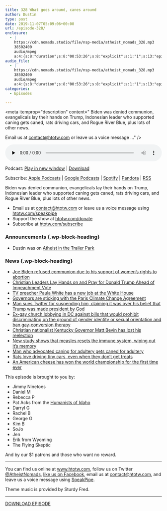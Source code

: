 ```yaml
---
title: 328 What goes around, canes around
author: Dustin
type: post
date: 2019-11-07T05:09:06+00:00
url: /episode-328/
enclosure:
  - |
    https://cdn.nomads.studio/file/nsp-media/atheist_nomads_328.mp3
    38502400
    audio/mpeg
    a:4:{s:8:"duration";s:8:"00:53:26";s:8:"explicit";s:1:"1";s:13:"episode_title";s:30:"What goes around, canes around";s:10:"episode_no";s:3:"328";}
audio_file:
  - |
    https://cdn.nomads.studio/file/nsp-media/atheist_nomads_328.mp3
    38502400
    audio/mpeg
    a:4:{s:8:"duration";s:8:"00:53:26";s:8:"explicit";s:1:"1";s:13:"episode_title";s:30:"What goes around, canes around";s:10:"episode_no";s:3:"328";}
categories:
  - Episodes

---
```

<div itemscope itemtype="http://schema.org/AudioObject">
  <meta itemprop="name" content="328 What goes around, canes around" />
  
  <meta itemprop="uploadDate" content="2019-11-06T22:09:06-07:00" />
  
  <meta itemprop="encodingFormat" content="audio/mpeg" />
  
  <meta itemprop="duration" content="PT53M26S" />
  
  <meta itemprop="description" content="
Biden was denied communion, evangelicals lay their hands on Trump, Indonesian leader who supported caning gets caned, rats driving cars, and Rogue River Blue, plus lots of other news.







Email us at contact@htotw.com or leave us a voice message ..." />
  
  <meta itemprop="contentUrl" content="https://dts.podtrac.com/redirect.mp3/cdn.nomads.studio/file/nsp-media/atheist_nomads_328.mp3" />
  
  <meta itemprop="contentSize" content="36.7" />
  
  <div class="powerpress_player" id="powerpress_player_8591">
    <audio class="wp-audio-shortcode" id="audio-4097-335" preload="none" style="width: 100%;" controls="controls"><source type="audio/mpeg" src="https://dts.podtrac.com/redirect.mp3/cdn.nomads.studio/file/nsp-media/atheist_nomads_328.mp3?_=335" /><a href="https://dts.podtrac.com/redirect.mp3/cdn.nomads.studio/file/nsp-media/atheist_nomads_328.mp3">https://dts.podtrac.com/redirect.mp3/cdn.nomads.studio/file/nsp-media/atheist_nomads_328.mp3</a></audio>
  </div>
</div>

<p class="powerpress_links powerpress_links_mp3">
  Podcast: <a href="https://dts.podtrac.com/redirect.mp3/cdn.nomads.studio/file/nsp-media/atheist_nomads_328.mp3" class="powerpress_link_pinw" target="_blank" title="Play in new window" onclick="return powerpress_pinw('https://htotw.com/?powerpress_pinw=4097-podcast');" rel="nofollow">Play in new window</a> | <a href="https://dts.podtrac.com/redirect.mp3/cdn.nomads.studio/file/nsp-media/atheist_nomads_328.mp3" class="powerpress_link_d" title="Download" rel="nofollow" download="atheist_nomads_328.mp3">Download</a>
</p>

<p class="powerpress_links powerpress_subscribe_links">
  Subscribe: <a href="https://podcasts.apple.com/us/podcast/humanists-take-on-the-world/id530050098?mt=2&ls=1" class="powerpress_link_subscribe powerpress_link_subscribe_itunes" target="_blank" title="Subscribe on Apple Podcasts" rel="nofollow">Apple Podcasts</a> | <a href="https://www.google.com/podcasts?feed=aHR0cDovL2F0aGVpc3Rub21hZHMubGlic3luLmNvbS9yc3M%3D" class="powerpress_link_subscribe powerpress_link_subscribe_googleplay" target="_blank" title="Subscribe on Google Podcasts" rel="nofollow">Google Podcasts</a> | <a href="https://open.spotify.com/show/3LzK2xZGike6Tc1GEMtMbr?si=LieN9SNuTpq96smuaUsH8A" class="powerpress_link_subscribe powerpress_link_subscribe_spotify" target="_blank" title="Subscribe on Spotify" rel="nofollow">Spotify</a> | <a href="https://www.pandora.com/podcast/atheist-nomads/PC:10122?corr=62071012&part=ug" class="powerpress_link_subscribe powerpress_link_subscribe_pandora" target="_blank" title="Subscribe on Pandora" rel="nofollow">Pandora</a> | <a href="https://htotw.com/feed/podcast/" class="powerpress_link_subscribe powerpress_link_subscribe_rss" target="_blank" title="Subscribe via RSS" rel="nofollow">RSS</a>
</p>

Biden was denied communion, evangelicals lay their hands on Trump, Indonesian leader who supported caning gets caned, rats driving cars, and Rogue River Blue, plus lots of other news.

<!--more-->

  * Email us at <a href="mailto:contact@htotw.com” target=" rel="noopener noreferrer">contact@htotw.com</a> or leave us a voice message using <a href="https://htotw.com/speakpipe" target="_blank" rel="noopener noreferrer">htotw.com/speakpipe</a>
  * Support the show at <a href="https://htotw.com/donate" target="_blank" rel="noopener noreferrer">htotw.com/donate</a>
  * Subscribe at <a href="https://htotw.com/subscribe" target="_blank" rel="noopener noreferrer">htotw.com/subscribe</a>

### Announcements {.wp-block-heading}

  * Dustin was on [Atheist in the Trailer Park][1]

### News {.wp-block-heading}

  * [Joe Biden refused communion due to his support of women&#8217;s rights to abortion][2]
  * [Christian Leaders Lay Hands on and Pray for Donald Trump Ahead of Impeachment Vote][3]
  * [TV preacher Paula White has a new job at the White House][4]
  * [Governors are sticking with the Paris Climate Change Agreement][5]
  * [Man sues Twitter for suspending him, claiming it was over his belief that Trump was made president by God][6]
  * [Ex-gay church lobbying in DC against bills that would prohibit discriminating on the ground of gender identity or sexual orientation and ban gay-conversion therapy][7]
  * [Christian nationalist Kentucky Governor Matt Bevin has lost his reelection][8]
  * [New study shows that measles resets the immune system, wiping out it&#8217;s memory][9]
  * [Man who advocated caning for adultery gets caned for adultery][10]
  * [Rats love driving tiny cars, even when they don’t get treats][11]
  * [An American cheese has won the world championship for the first time ever][12]

This episode is brought to you by:

  * Jimmy Ninetoes
  * Daniel M
  * Rebecca P
  * Pat Acks from the <a href="https://www.humanistsofidaho.org" target="_blank" rel="noopener noreferrer">Humanists of Idaho</a>
  * Darryl G
  * Rachel B
  * George G
  * Kim B
  * SoJo
  * Jen
  * Erik from Wyoming
  * The Flying Skeptic

And by our $1 patrons and those who want no reward.

<hr class="wp-block-separator" />

You can find us online at <a href="https://www.htotw.com/" target="_blank" rel="noopener noreferrer">www.htotw.com</a>, follow us on Twitter <a href="https://twitter.com/AtheistNomads" target="_blank" rel="noopener noreferrer">@AtheistNomads</a>, <a href="https://htotw.com/facebook" target="_blank" rel="noopener noreferrer">like us on Facebook</a>, email us at <contact@htotw.com>, and leave us a voice message using <a href="https://htotw.com/speakpipe" target="_blank" rel="noopener noreferrer">SpeakPipe</a>.

Theme music is provided by Sturdy Fred.

<hr class="wp-block-separator" />

[DOWNLOAD EPISODE][13]

 [1]: http://trailerparkatheist.libsyn.com/episode-267-interview-with-dustin-from-atheist-nomads
 [2]: https://www.sltrib.com/religion/global/2019/10/29/bidens-communion-denial/
 [3]: https://www.thenewcivilrightsmovement.com/2019/10/christian-leaders-lay-hands-on-and-pray-for-donald-trump-ahead-of-impeachment-vote/
 [4]: https://www.au.org/blogs/paula-white-job
 [5]: https://www.newsweek.com/trump-paris-climate-change-agreement-governors-republican-democrat-1469769
 [6]: https://www.techdirt.com/articles/20191030/12465443292/man-sues-twitter-1-billion-claiming-his-accounts-suspension-violated-his-right-to-worship-president-trump-as-demigod.shtml
 [7]: https://www.nbcnews.com/feature/nbc-out/ex-gays-descend-upon-d-c-lobby-against-lgbtq-rights-n1074211
 [8]: https://friendlyatheist.patheos.com/2019/11/05/kentucky-gop-governor-matt-bevin-a-christian-nationalist-loses-re-election-bid/
 [9]: https://www.theguardian.com/science/2019/oct/31/measles-wipes-out-immune-systems-memory-study-finds
 [10]: https://www-m.cnn.com/2019/11/01/asia/indonesia-adultery-caning-scli-intl/index.html
 [11]: https://arstechnica.com/science/2019/11/these-rats-learned-to-drive-tiny-cars-for-science/
 [12]: https://www.cnn.com/travel/article/world-champion-cheese-2019-rogue-river-blue-trnd/index.html
 [13]: https://dts.podtrac.com/redirect.mp3/cdn.nomads.studio/file/nsp-media/atheist_nomads_328.mp3